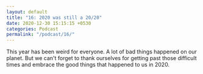 ```yaml
---
layout: default
title: "16: 2020 was still a 20/20"
date: 2020-12-30 15:15:15 +0530
categories: Podcast
permalink: "/podcast/16/"
---
```

This year has been weird for everyone. A lot of bad things happened on our planet. But we can't forget to thank ourselves for getting past those difficult times and embrace the good things that happened to us in 2020.